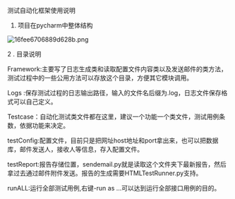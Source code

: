 测试自动化框架使用说明



1. 项目在pycharm中整体结构

![16fee6706889d628b.png](https://www.privacypic.com/images/2019/08/21/16fee6706889d628b.png)

2 . 目录说明

Framework:主要写了日志生成类和读取配置文件内容类以及发送邮件的类方法，测试过程中的一些公用方法可以存放这个目录，方便其它模块调用。

Logs :保存测试过程的日志输出路径，输入的文件名后缀为.log，日志文件保存格式可以自己定义。

Testcase：自动化测试类文件都在这里，建议一个功能一个类文件，测试用例条数，依据功能来决定。

testConfig:配置文件，目前只是把网址host地址和port拿出来，也可以把数据库，邮件发送人，接收人等信息，存入配置文件。

testReport:报告存储位置，sendemail.py就是读取这个文件夹下最新报告，然后拿过去通过邮件附件发送。报告的生成需要HTMLTestRunner.py支持。

runALL:运行全部测试用例,右键-run as …可以达到运行全部接口用例的目的。